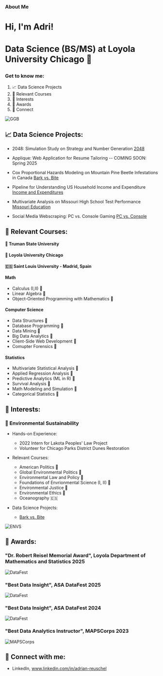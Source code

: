 ### About Me

<h1>Hi, I'm Adri!<h1>
  
Data Science (BS/MS) at Loyola University Chicago 🐺

### Get to know me:

1. 📈 Data Science Projects
2. 📍 Relevant Courses
3. 👾 Interests
4. 💌 Awards
5. 👥 Connect

![GGB](Heading_GGB.jpg?raw=true "Optional Title")


<h2> 📈 Data Science Projects:</h2>

- 2048: Simulation Study on Strategy and Number Generation [2048](https://github.com/areuschel/2048-Sim)

- Applique: Web Application for Resume Tailoring -- COMING SOON: Spring 2025

- Cox Proportional Hazards Modeling on Mountain Pine Beetle Infestations in Canada    [Bark vs. Bite](https://github.com/areuschel/Survival-Analysis-Pine-Beetles)

- Pipeline for Understanding US Household Income and Expenditure  [Income and Expenditures](https://github.com/areuschel/Income-Expenditure)

- Multivariate Analysis on Missouri High School Test Performance [Missouri Education](https://github.com/areuschel/MO-Education)

- Social Media Webscraping: PC vs. Console Gaming [PC vs. Console](https://github.com/leahboger/Gaming_Webscraping_TopicModel)


<h2> 📍 Relevant Courses:</h2>

#### 🐶 Truman State University
#### 🐺 Loyola University Chicago
#### 🇪🇸 Saint Louis University - Madrid, Spain


#### Math
- Calculus (I,II) 🐶
- Linear Algebra 🐺 
- Object-Oriented Programming with Mathematics 🐺


#### Computer Science

- Data Structures 🐺 
- Database Programming 🐺  
- Data Mining 🐺
- Big Data Analytics 🐺
- Client-Side Web Development 🐺
- Comupter Forensics 🐺


#### Statistics

- Multivariate Statistical Analysis 🐺 
- Applied Regression Analysis 🐺 
- Predictive Analytics (ML in R) 🐺 
- Survival Analysis 🐺 
- Math Modeling and Simulation 🐺
- Categorical Statistics 🐺

<h2> 👾 Interests:</h2>

### 🌱 Environmental Sustainability
    
  - Hands-on Experience:
    - 2022 Intern for Lakota Peoples' Law Project
    - Volunteer for Chicago Parks District Dunes Restoration

  - Relevant Courses:
    - American Politics 🐺 
    - Global Environmental Politics 🐺 
    - Environmental Law and Policy 🐺 
    - Foundations of Envrionmental Science (I, II) 🐺 
    - Environmental Justice 🐺 
    - Environmental Ethics 🐺 
    - Oceanography 🇪🇸 
  
  - Data Science Projects:
    - [Bark vs. Bite](https://github.com/areuschel/Survival-Analysis-Pine-Beetles)

![ENVS](Environmental_photos.jpg?raw=true "Optional Title")



<h2> 💌 Awards:</h2>

### "Dr. Robert Reisel Memorial Award", Loyola Department of Mathematics and Statistics 2025

![DataFest](math25.JPEG?raw=true "Optional Title")

### "Best Data Insight", ASA DataFest 2025

![DataFest](datafest25.JPEG?raw=true "Optional Title")

### "Best Data Insight", ASA DataFest 2024

![DataFest](DataFest_Award24.jpg?raw=true "Optional Title")

### "Best Data Analytics Instructor", MAPSCorps 2023

![MAPSCorps](/MAPSCorps.jpg?raw=true "Optional Title")


<h2> 👥 Connect with me:</h2>

- LinkedIn, www.linkedin.com/in/adrian-reuschel

  
